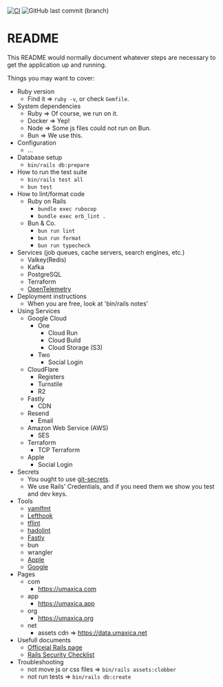 [![CI](https://github.com/seahal/umaxica-app-jit-ruby-on-rails/actions/workflows/integration.yml/badge.svg?branch=main)](https://github.com/seahal/umaxica-app-jit-ruby-on-rails/actions/workflows/integration.yml) ![GitHub last commit (branch)](https://img.shields.io/github/last-commit/seahal/umaxica-app-jit-server/main)
# README

This README would normally document whatever steps are necessary to get the
application up and running.

Things you may want to cover:

* Ruby version
    - Find it => `ruby -v`, or check `Gemfile`.
* System dependencies
  - Ruby => Of course, we run on it.
  - Docker => Yep!
  - Node => Some js files could not run on Bun.
  - Bun => We use this.
* Configuration
  * ...
* Database setup
  - `bin/rails db:prepare`
* How to run the test suite
  - `bin/rails test all`
  - `bun test`
* How to lint/format code
  * Ruby on Rails
    - `bundle exec rubocop`
    - `bundle exec erb_lint .`
  - Bun & Co.
    - `bun run lint`
    - `bun run format`
    - `bun run typecheck`
* Services (job queues, cache servers, search engines, etc.)
    - Valkey(Redis)
    - Kafka
    - PostgreSQL
    - Terraform
    * [OpenTelemetry](https://opentelemetry.io/)
* Deployment instructions
    - When you are free, look at 'bin/rails notes'
* Using Services
  * Google Cloud
    * One
      * Cloud Run
      * Cloud Build
      * Cloud Storage (S3)
    * Two
      * Social Login
  * CloudFlare
    * Registers
    * Turnstile
    * R2
  * Fastly
    * CDN
  * Resend
    * Email
  * Amazon Web Service (AWS)
    * SES
  * Terraform
    * TCP Terraform
  * Apple
    * Social Login
* Secrets
  * You ought to use [git-secrets](https://github.com/awslabs/git-secrets).
  * We use Rails' Credentials, and if you need them we show you test and dev keys.
* Tools
  * [yamlfmt](https://github.com/google/yamlfmt)
  * [Lefthook](https://github.com/evilmartians/lefthook)
  * [tflint](https://github.com/terraform-linters/tflint)
  * [hadolint](https://github.com/hadolint/hadolint)
  * [Fastly]()
  * bun
  * wrangler
  * [Apple]()
  * [Google]()
* Pages
  * com
    * https://umaxica.com
  * app
    * https://umaxica.app
  * org
    * https://umaxica.org
  * net
    * assets cdn => https://data.umaxica.net
* Usefull documents
  * [Officeial Rails page](https://rubyonrails.org/)
  * [Rails Security Checklist](https://github.com/eliotsykes/rails-security-checklist)
* Troubleshooting
  * not move js or css files => `bin/rails assets:clobber`
  * not run tests => `bin/rails db:create`
